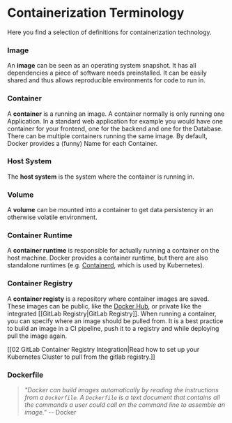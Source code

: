 # Containerization Terminology

Here you find a selection of definitions for containerization technology.

### Image
An **image** can be seen as an operating system snapshot. It has all dependencies a piece of software needs preinstalled. It can be easily shared and thus allows reproducible environments for code to run in.

### Container
A **container** is a running an image. A container normally is only running one Application. In a standard web application for example you would have one container for your frontend, one for the backend and one for the Database. There can be multiple containers running the same image. By default, Docker provides a (funny) Name for each Container.

### Host System
The **host system** is the system where the container is running in.

### Volume
A **volume** can be mounted into a container to get data persistency in an otherwise volatile environment.

### Container Runtime
A **container runtime** is responsible for actually running a container on the host machine. Docker provides a container runtime, but there are also standalone runtimes (e.g. [Containerd](https://containerd.io/), which is used by Kubernetes).

### Container Registry
A **container registy** is a repository where container images are saved. These images can be public, like the [Docker Hub](https://hub.docker.com), or private like the integrated [[GitLab Registry|GitLab Registry]]. When running a container, you can specify where an image should be pulled from. It is a best practice to build an image in a CI pipeline, push it to a registry and while deploying pull the image again.

[[02 GitLab Container Registry Integration|Read how to set up your Kubernetes Cluster to pull from the gitlab registry.]]

### Dockerfile

> _"Docker can build images automatically by reading the instructions from a `Dockerfile`. A `Dockerfile` is a text document that contains all the commands a user could call on the command line to assemble an image."_ -- Docker